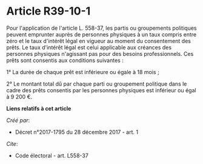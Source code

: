 # Article R39-10-1

Pour l'application de l'article L. 558-37, les partis ou groupements politiques peuvent emprunter auprès de personnes
physiques à un taux compris entre zéro et le taux d'intérêt légal en vigueur au moment du consentement des prêts. Le taux
d'intérêt légal est celui applicable aux créances des personnes physiques n'agissant pas pour des besoins professionnels. Ces
prêts sont consentis aux conditions suivantes : 

1° La durée de chaque prêt est inférieure ou égale à 18 mois ; 

2° Le montant total dû par chaque parti ou groupement politique dans le cadre des prêts consentis par les personnes physiques
est inférieur ou égal à 9 200 €.

**Liens relatifs à cet article**

_Créé par_:

  - Décret n°2017-1795 du 28 décembre 2017 - art. 1

_Cite_:

  - Code électoral - art. L558-37
